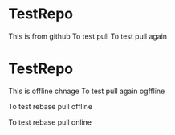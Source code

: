 # TestRepo
This is from github
To test pull
To test pull again
# TestRepo
This is offline chnage
To test pull again ogffline

To test rebase pull offline

To test rebase pull online
